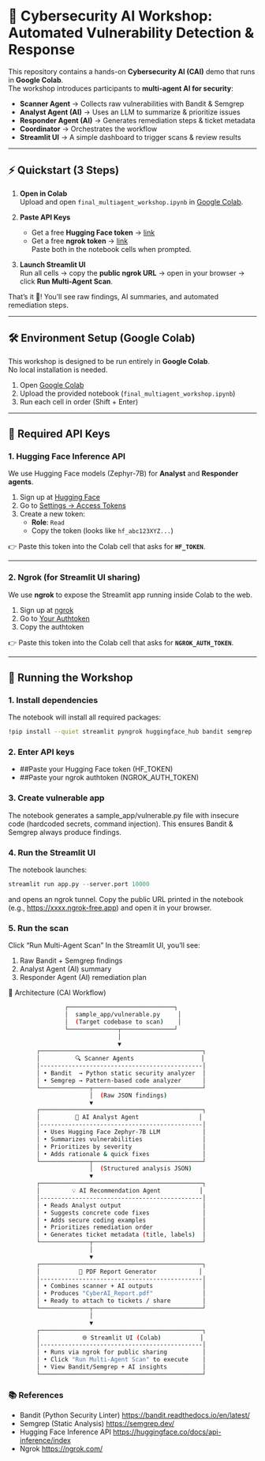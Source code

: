 # 🔐 Cybersecurity AI Workshop: Automated Vulnerability Detection & Response

This repository contains a hands-on **Cybersecurity AI (CAI)** demo that runs in **Google Colab**.  
The workshop introduces participants to **multi-agent AI for security**:

- **Scanner Agent** → Collects raw vulnerabilities with Bandit & Semgrep  
- **Analyst Agent (AI)** → Uses an LLM to summarize & prioritize issues  
- **Responder Agent (AI)** → Generates remediation steps & ticket metadata  
- **Coordinator** → Orchestrates the workflow  
- **Streamlit UI** → A simple dashboard to trigger scans & review results  

---

## ⚡ Quickstart (3 Steps)

1. **Open in Colab**  
   Upload and open `final_multiagent_workshop.ipynb` in [Google Colab](https://colab.research.google.com/).  

2. **Paste API Keys**  
   - Get a free **Hugging Face token** → [link](https://huggingface.co/settings/tokens)  
   - Get a free **ngrok token** → [link](https://dashboard.ngrok.com/get-started/your-authtoken)  
   Paste both in the notebook cells when prompted.  

3. **Launch Streamlit UI**  
   Run all cells → copy the **public ngrok URL** → open in your browser → click **Run Multi-Agent Scan**.  

That’s it 🎉! You’ll see raw findings, AI summaries, and automated remediation steps.  

---

## 🛠️ Environment Setup (Google Colab)

This workshop is designed to be run entirely in **Google Colab**.  
No local installation is needed.

1. Open [Google Colab](https://colab.research.google.com/)  
2. Upload the provided notebook (`final_multiagent_workshop.ipynb`)  
3. Run each cell in order (Shift + Enter)  

---

## 🔑 Required API Keys

### 1. Hugging Face Inference API
We use Hugging Face models (Zephyr-7B) for **Analyst** and **Responder agents**.

1. Sign up at [Hugging Face](https://huggingface.co/join)  
2. Go to [Settings → Access Tokens](https://huggingface.co/settings/tokens)  
3. Create a new token:  
   - **Role**: `Read`  
   - Copy the token (looks like `hf_abc123XYZ...`)  

👉 Paste this token into the Colab cell that asks for **`HF_TOKEN`**.

---

### 2. Ngrok (for Streamlit UI sharing)
We use **ngrok** to expose the Streamlit app running inside Colab to the web.

1. Sign up at [ngrok](https://dashboard.ngrok.com/signup)  
2. Go to [Your Authtoken](https://dashboard.ngrok.com/get-started/your-authtoken)  
3. Copy the authtoken  

👉 Paste this token into the Colab cell that asks for **`NGROK_AUTH_TOKEN`**.

---

## 🚀 Running the Workshop

### 1. Install dependencies
The notebook will install all required packages:
```bash
!pip install --quiet streamlit pyngrok huggingface_hub bandit semgrep
```
### 2. Enter API keys

   - ##Paste your Hugging Face token (HF_TOKEN)
   - ##Paste your ngrok authtoken (NGROK_AUTH_TOKEN)

### 3. Create vulnerable app
   The notebook generates a sample_app/vulnerable.py file with insecure code (hardcoded secrets, command injection).
   This ensures Bandit & Semgrep always produce findings.

### 4. Run the Streamlit UI
   The notebook launches:
   ```python
   streamlit run app.py --server.port 10000
   ```
   and opens an ngrok tunnel. Copy the public URL printed in the notebook (e.g., https://xxxx.ngrok-free.app) and open it in your browser.

### 5. Run the scan
   Click “Run Multi-Agent Scan” In the Streamlit UI, 
   you’ll see:
   1. Raw Bandit + Semgrep findings
   2. Analyst Agent (AI) summary
   3. Responder Agent (AI) remediation plan
   
🧩 Architecture (CAI Workflow)
```bash
                ┌──────────────────────────────┐
                │  sample_app/vulnerable.py     │
                │  (Target codebase to scan)    │
                └──────────────┬───────────────┘
                               │
                               ▼
        ┌──────────────────────────────────────────────┐
        │          🔍 Scanner Agents                   │
        │----------------------------------------------│
        │ • Bandit  → Python static security analyzer  │
        │ • Semgrep → Pattern-based code analyzer      │
        └──────────────┬───────────────────────────────┘
                       │  (Raw JSON findings)
                       ▼
        ┌──────────────────────────────────────────────┐
        │          🧠 AI Analyst Agent                 │
        │----------------------------------------------│
        │ • Uses Hugging Face Zephyr-7B LLM            │
        │ • Summarizes vulnerabilities                 │
        │ • Prioritizes by severity                    │
        │ • Adds rationale & quick fixes               │
        └──────────────┬───────────────────────────────┘
                       │  (Structured analysis JSON)
                       ▼
        ┌──────────────────────────────────────────────┐
        │         💡 AI Recommendation Agent           │
        │----------------------------------------------│
        │ • Reads Analyst output                       │
        │ • Suggests concrete code fixes               │
        │ • Adds secure coding examples                │
        │ • Prioritizes remediation order              │
        │ • Generates ticket metadata (title, labels)  │
        └──────────────┬───────────────────────────────┘
                       │
                       ▼
        ┌──────────────────────────────────────────────┐
        │           📄 PDF Report Generator            │
        │----------------------------------------------│
        │ • Combines scanner + AI outputs              │
        │ • Produces "CyberAI_Report.pdf"              │
        │ • Ready to attach to tickets / share         │
        └──────────────┬───────────────────────────────┘
                       │
                       ▼
        ┌──────────────────────────────────────────────┐
        │            🌐 Streamlit UI (Colab)           │
        │----------------------------------------------│
        │ • Runs via ngrok for public sharing          │
        │ • Click "Run Multi-Agent Scan" to execute    │
        │ • View Bandit/Semgrep + AI insights          │
        └──────────────────────────────────────────────┘

```
### 📚 References

- Bandit (Python Security Linter) https://bandit.readthedocs.io/en/latest/
- Semgrep (Static Analysis) https://semgrep.dev/
- Hugging Face Inference API https://huggingface.co/docs/api-inference/index
- Ngrok https://ngrok.com/
